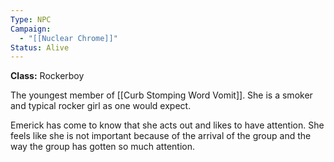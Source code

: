 ```yaml
---
Type: NPC
Campaign:
  - "[[Nuclear Chrome]]"
Status: Alive
---
```

**Class:** Rockerboy

The youngest member of [[Curb Stomping Word Vomit]]. She is a smoker and typical rocker girl as one would expect.

Emerick has come to know that she acts out and likes to have attention. She feels like she is not important because of the arrival of the group and the way the group has gotten so much attention.